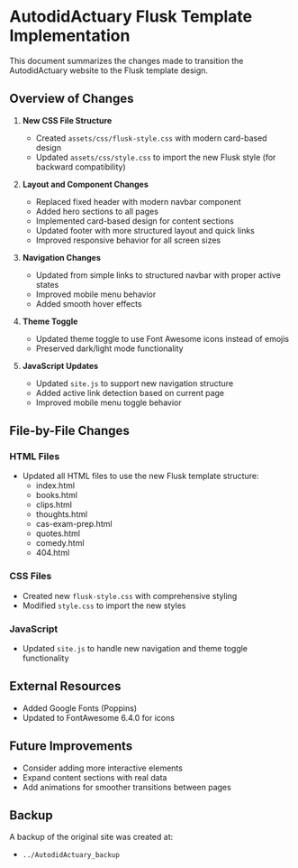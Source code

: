 # AutodidActuary Flusk Template Implementation

This document summarizes the changes made to transition the AutodidActuary website to the Flusk template design.

## Overview of Changes

1. **New CSS File Structure**
   - Created `assets/css/flusk-style.css` with modern card-based design
   - Updated `assets/css/style.css` to import the new Flusk style (for backward compatibility)

2. **Layout and Component Changes**
   - Replaced fixed header with modern navbar component
   - Added hero sections to all pages
   - Implemented card-based design for content sections
   - Updated footer with more structured layout and quick links
   - Improved responsive behavior for all screen sizes

3. **Navigation Changes**
   - Updated from simple links to structured navbar with proper active states
   - Improved mobile menu behavior
   - Added smooth hover effects

4. **Theme Toggle**
   - Updated theme toggle to use Font Awesome icons instead of emojis
   - Preserved dark/light mode functionality

5. **JavaScript Updates**
   - Updated `site.js` to support new navigation structure
   - Added active link detection based on current page
   - Improved mobile menu toggle behavior

## File-by-File Changes

### HTML Files
- Updated all HTML files to use the new Flusk template structure:
  - index.html
  - books.html
  - clips.html
  - thoughts.html
  - cas-exam-prep.html
  - quotes.html
  - comedy.html
  - 404.html

### CSS Files
- Created new `flusk-style.css` with comprehensive styling
- Modified `style.css` to import the new styles

### JavaScript
- Updated `site.js` to handle new navigation and theme toggle functionality

## External Resources
- Added Google Fonts (Poppins)
- Updated to FontAwesome 6.4.0 for icons

## Future Improvements
- Consider adding more interactive elements
- Expand content sections with real data
- Add animations for smoother transitions between pages

## Backup
A backup of the original site was created at:
- `../AutodidActuary_backup`
